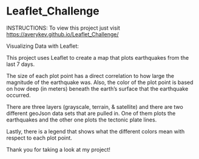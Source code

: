 # Leaflet_Challenge

INSTRUCTIONS:  To view this project just visit https://averykev.github.io/Leaflet_Challenge/

Visualizing Data with Leaflet:

This project uses Leaflet to create a map that plots earthquakes from the last 7 days.  

The size of each plot point has a direct correlation to how large the magnitude of the earthquake was.  Also, the color of the plot point is based on how deep
(in meters) beneath the earth’s surface that the earthquake occurred.

There are three layers (grayscale, terrain, & satellite) and there are two different geoJson data sets that are pulled in.  One of them plots the earthquakes
and the other one plots the tectonic plate lines.

Lastly, there is a legend that shows what the different colors mean with respect to each plot point.

Thank you for taking a look at my project!







